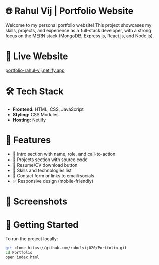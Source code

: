 # 🌐 Rahul Vij | Portfolio Website

Welcome to my personal portfolio website! This project showcases my skills, projects, and experience as a full-stack developer, with a strong focus on the MERN stack (MongoDB, Express.js, React.js, and Node.js).

# 🔗 Live Website

[portfolio-rahul-vij.netlify.app](https://portfolio-rahul-vij.netlify.app)

# 🛠️ Tech Stack

- **Frontend:** HTML, CSS, JavaScript
- **Styling:** CSS Modules 
- **Hosting:** Netlify

# 📁 Features

- 🎯 Intro section with name, role, and call-to-action
- 💼 Projects section with source code
- 📄 Resume/CV download button
- 🧠 Skills and technologies list
- 📨 Contact form or links to email/socials
- ✅ Responsive design (mobile-friendly)

# 📸 Screenshots



# 🚀 Getting Started

To run the project locally:

```bash
git clone https://github.com/rahulvij020/Portfolio.git
cd Portfolio
open index.html

